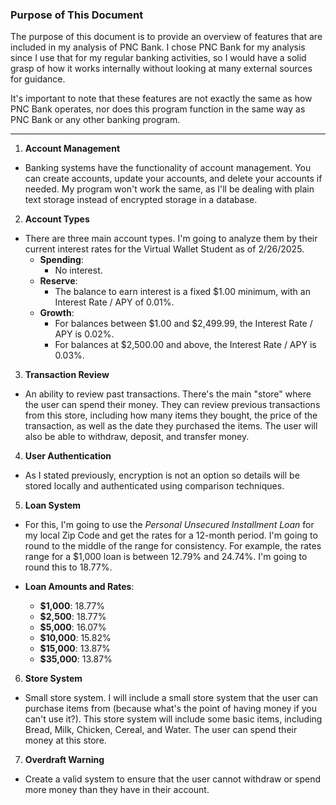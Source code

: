 ### Purpose of This Document

The purpose of this document is to provide an overview of features that are included in my analysis of PNC Bank. I chose PNC Bank for my analysis since I use that for my regular banking activities, so I would have a solid grasp of how it works internally without looking at many external sources for guidance.

It's important to note that these features are not exactly the same as how PNC Bank operates, nor does this program function in the same way as PNC Bank or any other banking program.

---

1. **Account Management**
  - Banking systems have the functionality of account management. You can create accounts, update your accounts, and delete your accounts if needed. My program won't work the same, as I'll be dealing with plain text storage instead of encrypted storage in a database.

2. **Account Types**
  - There are three main account types. I'm going to analyze them by their current interest rates for the Virtual Wallet Student as of 2/26/2025.
    - **Spending**:
      - No interest.
    - **Reserve**:
      - The balance to earn interest is a fixed $1.00 minimum, with an Interest Rate / APY of 0.01%.
    - **Growth**:
      - For balances between $1.00 and $2,499.99, the Interest Rate / APY is 0.02%.
      - For balances at $2,500.00 and above, the Interest Rate / APY is 0.03%.

3. **Transaction Review**
  - An ability to review past transactions. There's the main "store" where the user can spend their money. They can review previous transactions from this store, including how many items they bought, the price of the transaction, as well as the date they purchased the items. The user will also be able to withdraw, deposit, and transfer money.

4. **User Authentication**
  - As I stated previously, encryption is not an option so details will be stored locally and authenticated using comparison techniques.

5. **Loan System**
  - For this, I'm going to use the *Personal Unsecured Installment Loan* for my local Zip Code and get the rates for a 12-month period. I'm going to round to the middle of the range for consistency. For example, the rates range for a $1,000 loan is between 12.79% and 24.74%. I'm going to round this to 18.77%.

  - **Loan Amounts and Rates**:
    - **$1,000**: 18.77%
    - **$2,500**: 18.77%
    - **$5,000**: 16.07%
    - **$10,000**: 15.82%
    - **$15,000**: 13.87%
    - **$35,000**: 13.87%

6. **Store System**
  - Small store system. I will include a small store system that the user can purchase items from (because what's the point of having money if you can't use it?). This store system will include some basic items, including Bread, Milk, Chicken, Cereal, and Water. The user can spend their money at this store.

7. **Overdraft Warning**
- Create a valid system to ensure that the user cannot withdraw or spend more money than they have in their account.